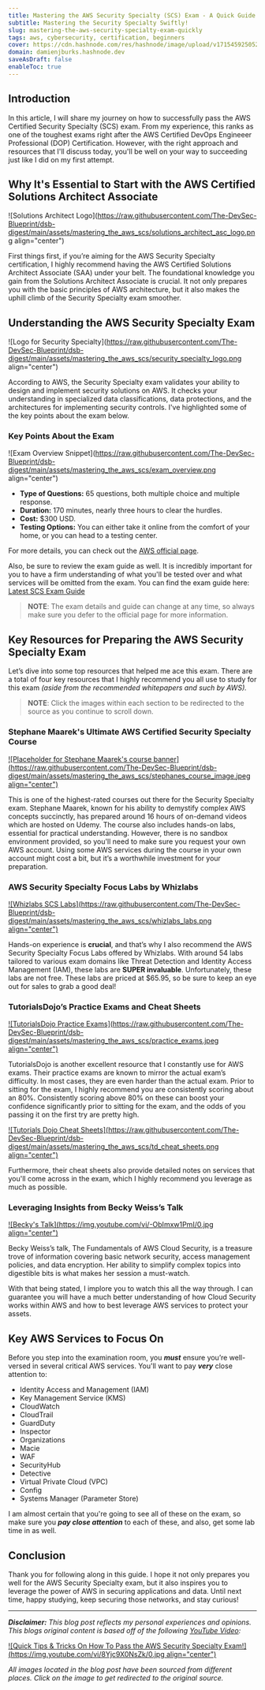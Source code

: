 ```yaml
---
title: Mastering the AWS Security Specialty (SCS) Exam - A Quick Guide
subtitle: Mastering the Security Specialty Swiftly!
slug: mastering-the-aws-security-specialty-exam-quickly
tags: aws, cybersecurity, certification, beginners
cover: https://cdn.hashnode.com/res/hashnode/image/upload/v1715459250522/gM-1W5Mnp.jpg?auto=format
domain: damienjburks.hashnode.dev
saveAsDraft: false
enableToc: true
---
```


## Introduction

In this article, I will share my journey on how to successfully pass the AWS Certified Security
Specialty (SCS) exam. From my experience, this ranks as one of the toughest exams right after the
AWS Certified DevOps Engineeer Professional (DOP) Certification. However, with the right approach
and resources that I'll discuss today, you'll be well on your way to succeeding just like I did on
my first attempt.

## Why It's Essential to Start with the AWS Certified Solutions Architect Associate

![Solutions Architect Logo](https://raw.githubusercontent.com/The-DevSec-Blueprint/dsb-digest/main/assets/mastering_the_aws_scs/solutions_architect_asc_logo.png
align="center")

First things first, if you’re aiming for the AWS Security Specialty certification, I highly
recommend having the AWS Certified Solutions Architect Associate (SAA) under your belt. The
foundational knowledge you gain from the Solutions Architect Associate is crucial. It not only
prepares you with the basic principles of AWS architecture, but it also makes the uphill climb of
the Security Specialty exam smoother.

## Understanding the AWS Security Specialty Exam

![Logo for Security Specialty](https://raw.githubusercontent.com/The-DevSec-Blueprint/dsb-digest/main/assets/mastering_the_aws_scs/security_specialty_logo.png
align="center")

According to AWS, the Security Specialty exam validates your ability to design and implement
security solutions on AWS. It checks your understanding in specialized data classifications, data
protections, and the architectures for implementing security controls. I've highlighted some of the
key points about the exam below.

### Key Points About the Exam

![Exam Overview Snippet](https://raw.githubusercontent.com/The-DevSec-Blueprint/dsb-digest/main/assets/mastering_the_aws_scs/exam_overview.png
align="center")

- **Type of Questions:** 65 questions, both multiple choice and multiple response.
- **Duration:** 170 minutes, nearly three hours to clear the hurdles.
- **Cost:** $300 USD.
- **Testing Options:** You can either take it online from the comfort of your home, or you can head
  to a testing center.

For more details, you can check out the
[AWS official page](https://aws.amazon.com/certification/certified-security-specialty/).

Also, be sure to review the exam guide as well. It is incredibly important for you to have a firm
understanding of what you'll be tested over and what services will be omitted from the exam. You can
find the exam guide here:
[Latest SCS Exam Guide](https://d1.awsstatic.com/training-and-certification/docs-security-spec/AWS-Certified-Security-Specialty_Exam-Guide.pdf)

> **NOTE**: The exam details and guide can change at any time, so always make sure you defer to the
> official page for more information.

## Key Resources for Preparing the AWS Security Specialty Exam

Let’s dive into some top resources that helped me ace this exam. There are a total of four key
resources that I highly recommend you all use to study for this exam _(aside from the recommended
whitepapers and such by AWS)._

> **NOTE**: Click the images within each section to be redirected to the source as you continue to
> scroll down.

### Stephane Maarek's Ultimate AWS Certified Security Specialty Course

[![Placeholder for Stephane Maarek's course banner](https://raw.githubusercontent.com/The-DevSec-Blueprint/dsb-digest/main/assets/mastering_the_aws_scs/stephanes_course_image.jpeg align="center")](https://www.udemy.com/course/ultimate-aws-certified-security-specialty/)

This is one of the highest-rated courses out there for the Security Specialty exam. Stephane Maarek,
known for his ability to demystify complex AWS concepts succinctly, has prepared around 16 hours of
on-demand videos which are hosted on Udemy. The course also includes hands-on labs, essential for
practical understanding. However, there is no sandbox environment provided, so you'll need to make
sure you request your own AWS account. Using some AWS services during the course in your own account
might cost a bit, but it’s a worthwhile investment for your preparation.

### AWS Security Specialty Focus Labs by Whizlabs

[![Whizlabs SCS Labs](https://raw.githubusercontent.com/The-DevSec-Blueprint/dsb-digest/main/assets/mastering_the_aws_scs/whizlabs_labs.png align="center")](https://www.whizlabs.com/aws-certified-security-specialty/)

Hands-on experience is **crucial**, and that’s why I also recommend the AWS Security Specialty Focus
Labs offered by Whizlabs. With around 54 labs tailored to various exam domains like Threat Detection
and Identity Access Management (IAM), these labs are **SUPER invaluable**. Unfortunately, these labs
are not free. These labs are priced at $65.95, so be sure to keep an eye out for sales to grab a
good deal!

### TutorialsDojo’s Practice Exams and Cheat Sheets

[![TutorialsDojo Practice Exams](https://raw.githubusercontent.com/The-DevSec-Blueprint/dsb-digest/main/assets/mastering_the_aws_scs/practice_exams.jpeg align="center")](https://portal.tutorialsdojo.com/courses/aws-certified-security-specialty-practice-exams-scs-c02/)

TutorialsDojo is another excellent resource that I constantly use for AWS exams. Their practice
exams are known to mirror the actual exam’s difficulty. In most cases, they are even harder than the
actual exam. Prior to sitting for the exam, I highly recommend you are consistently scoring about an
80%. Consistently scoring above 80% on these can boost your confidence significantly prior to
sitting for the exam, and the odds of you passing it on the first try are pretty high.

[![Tutorials Dojo Cheat Sheets](https://raw.githubusercontent.com/The-DevSec-Blueprint/dsb-digest/main/assets/mastering_the_aws_scs/td_cheat_sheets.png align="center")](https://tutorialsdojo.com/aws-cheat-sheets/)

Furthermore, their cheat sheets also provide detailed notes on services that you'll come across in
the exam, which I highly recommend you leverage as much as possible.

### Leveraging Insights from Becky Weiss’s Talk

[![Becky's Talk](https://img.youtube.com/vi/-ObImxw1PmI/0.jpg align="center")](https://www.youtube.com/watch?v=-ObImxw1PmI)

Becky Weiss’s talk, The Fundamentals of AWS Cloud Security, is a treasure trove of information
covering basic network security, access management policies, and data encryption. Her ability to
simplify complex topics into digestible bits is what makes her session a must-watch.

With that being stated, I implore you to watch this all the way through. I can guarantee you will
have a much better understanding of how Cloud Security works within AWS and how to best leverage AWS
services to protect your assets.

## Key AWS Services to Focus On

Before you step into the examination room, you _**must**_ ensure you’re well-versed in several
critical AWS services. You'll want to pay _**very**_ close attention to:

- Identity Access and Management (IAM)
- Key Management Service (KMS)
- CloudWatch
- CloudTrail
- GuardDuty
- Inspector
- Organizations
- Macie
- WAF
- SecurityHub
- Detective
- Virtual Private Cloud (VPC)
- Config
- Systems Manager (Parameter Store)

I am almost certain that you're going to see all of these on the exam, so make sure you _**pay close
attention**_ to each of these, and also, get some lab time in as well.

## Conclusion

Thank you for following along in this guide. I hope it not only prepares you well for the AWS
Security Specialty exam, but it also inspires you to leverage the power of AWS in securing
applications and data. Until next time, happy studying, keep securing those networks, and stay
curious!

---

_**Disclaimer:** This blog post reflects my personal experiences and opinions. This blogs original
content is based off of the following [YouTube Video](https://www.youtube.com/watch?v=8Yjc9X0NsZk):_

[![Quick Tips & Tricks On How To Pass the AWS Security Specialty Exam!](https://img.youtube.com/vi/8Yjc9X0NsZk/0.jpg align="center")](https://www.youtube.com/watch?v=8Yjc9X0NsZk)

_All images located in the blog post have been sourced from different places. Click on the image to
get redirected to the original source._
